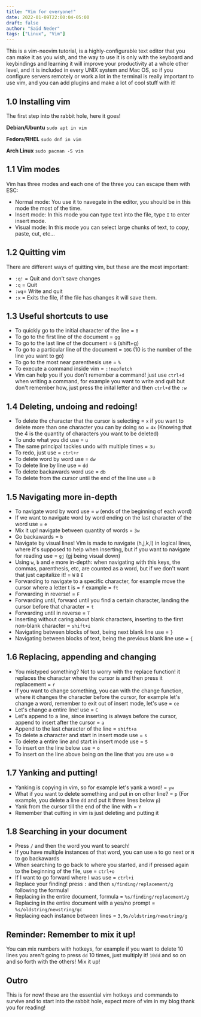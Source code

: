 ```yaml
---
title: "Vim for everyone!"
date: 2022-01-09T22:00:04-05:00
draft: false
author: "Said Neder"
tags: ["Linux", "Vim"]
---
```


This is a vim-neovim tutorial, is a highly-configurable text editor that you can make it as you wish, and the way to use it is only with the keyboard and keybindings and learning it will improve your productivity at a whole other level, and it is included in every UNIX system and Mac OS, so if you configure servers remotely or work a lot in the terminal is really important to use vim, and you can add plugins and make a lot of cool stuff with it!
## 1.0 Installing vim
The first step into the rabbit hole, here it goes!

**Debian/Ubuntu**
`sudo apt in vim`

**Fedora/RHEL**
`sudo dnf in vim`

**Arch Linux**
`sudo pacman -S vim`

## 1.1 Vim modes
Vim has three modes and each one of the three you can escape them with ESC:

- Normal mode: You use it to navegate in the editor, you should be in this mode the most of the time.
- Insert mode: In this mode you can type text into the file, type `I` to enter insert mode.
- Visual mode: In this mode you can select large chunks of text, to copy, paste, cut, etc...

## 1.2 Quitting vim
There are different ways of quitting vim, but these are the most important:

- `:q!` = Quit and don't save changes
- `:q` = Quit
- `:wq`= Write and quit
- `:x` = Exits the file, if the file has changes it will save them.

## 1.3 Useful shortcuts to use
- To quickly go to the initial character of the line = `0`
- To go to the first line of the document = `gg`
- To go to the last line of the document = `G` (shift+g)
- To go to a particular line of the document = `10G` (10 is the number of the line you want to go)
- To go to the most near parenthesis use = `%`
- To execute a command inside vim = `:!neofetch`
- Vim can help you if you don't remember a command! just use `ctrl+d` when writing a command, for example you want to write and quit but don't remember how, just press the inital letter and then `ctrl+d` the `:w`

## 1.4 Deleting, undoing and redoing!
- To delete the character that the cursor is selecting = `x`
if you want to delete more than one character you can by doing so = `4x` (Knowing that the 4 is the quantity of characters you want to be deleted)
- To undo what you did use = `u`
- The same principal tackles undo with multiple times = `3u`
- To redo, just use = `ctrl+r`
- To delete word by word use = `dw`
- To delete line by line use = `dd`
- To delete backawards word use = `db`
- To delete from the cursor until the end of the line use = `D`

## 1.5 Navigating more in-depth
- To navigate word by word use = `w` (ends of the beginning of each word)
- If we want to navigate word by word ending on the last character of the word use = `e`
- Mix it up! navigate between quantity of words = `3w`
- Go backawards = `b`
- Navigate by visual lines! Vim is made to navigate (h,j,k,l) in logical lines, where it's supposed to help when inserting, but if you want to navigate for reading use = `gj` (gj being visual down)
- Using `w`, `b` and `e` more in-depth: when navigating with this keys, the commas, parenthesis, etc, are counted as a word, but if we don't want that just capitalize it! = `W` `B` `E`
- Forwarding to navigate to a specific character, for example move the cursor where a letter t is = `f` example = `ft`
- Forwarding in reverse! = `F`
- Forwarding until, forward until you find a certain character, landing the cursor before that character = `t`
- Forwarding until in reverse = `T`
- Inserting without caring about blank characters, inserting to the first non-blank character = `shift+i`
- Navigating between blocks of text, being next blank line use = `}`
- Navigating between blocks of text, being the previous blank line use = `{`

## 1.6 Replacing, appending and changing
- You mistyped something? Not to worry with the replace function! it replaces the character where the cursor is and then press it replacement = `r`
- If you want to change something, you can with the change function, where it changes the character before the cursor, for example let's change a word, remember to exit out of insert mode, let's use = `ce`
- Let's change a entire line! use = `C`
- Let's append to a line, since inserting is always before the cursor, append to insert after the cursor = `a`
- Append to the last character of the line = `shift+a`
- To delete a character and start in insert mode use = `s`
- To delete a entire line and start in insert mode use = `S`
- To insert on the line below use = `o`
- To insert on the line above being on the line that you are use = `O`

## 1.7 Yanking and putting!
- Yanking is copying in vim, so for example let's yank a word! = `yw` 
- What if you want to delete something and put in on other line? = `p` (For example, you delete a line `dd` and put it three lines below `p`)
- Yank from the cursor till the end of the line with = `Y`
- Remember that cutting in vim is just deleting and putting it

## 1.8 Searching in your document
- Press `/` and then the word you want to search!
- If you have multiple instances of that word, you can use `n` to go next or 
`N` to go backawards
- When searching to go back to where you started, and if pressed again to the beginning of the file, use = `ctrl+o` 
- If I want to go forward where I was use = `ctrl+i`
- Replace your finding! press `:` and then `s/finding/replacement/g` following the formula!
- Replacing in the entire document, formula = `%s/finding/replacement/g`
- Replacing in the entire document with a yes/no prompt = `%s/oldstring/newstring/gc`
- Replacing each instance between lines = `3,9s/oldstring/newstring/g`


## Reminder: Remember to mix it up!
You can mix numbers with hotkeys, for example if you want to delete 10 lines you aren't going to press `dd` 10 times, just multiply it! `10dd` and so on and so forth with the others! Mix it up!

## Outro
This is for now! these are the essential vim hotkeys and commands to survive and to start into the rabbit hole, expect more of vim in my blog thank you for reading!
